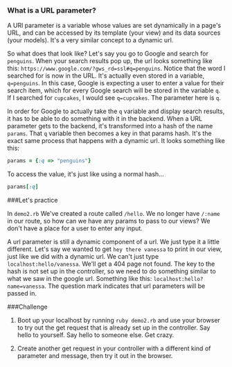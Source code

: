 ### What is a URL parameter?
A URl parameter is a variable whose values are set dynamically in a page's URL, and can be accessed by its template (your view) and its data sources (your models). It's a very similar concept to a dynamic url.

So what does that look like? Let's say you go to Google and search for `penguins`. When your search results pop up, the url looks something like this: `https://www.google.com/?gws_rd=ssl#q=penguins`. Notice that the word I searched for is now in the URL. It's actually even stored in a variable, `q=penguins`. In this case, Google is expecting a user to enter a value for their search item, which for every Google search will be stored in the variable `q`. If I searched for `cupcakes`, I would see `q=cupcakes`. The parameter here is `q`.

In order for Google to actually take the `q` variable and display search results, it has to be able to do something with it in the backend. When a URL parameter gets to the backend, it's transformed into a hash of the name `params`. That `q` variable then becomes a key in that params hash. It's the exact same process that happens with a dynamic url. It looks something like this:

```ruby
params = {:q => "penguins"}
```

To access the value, it's just like using a normal hash...

```ruby
params[:q]
```

###Let's practice

In `demo2.rb` We've created a route called `/hello`. We no longer have `/:name` in our route, so how can we have any params to pass to our views? We don't have a place for a user to enter any input.

A url parameter is still a dynamic component of a url. We just type it a little different. Let's say we wanted to get `hey there vanessa` to print in our view, just like we did with a dynamic url. We can't just type `localhost:hello/vanessa`. We'll get a 404 page not found. The key to the hash is not set up in the controller, so we need to do something similar to what we saw in the google url. Something like this:  `localhost:hello?name=vanessa`. The question mark indicates that url parameters will be passed in. 

###Challenge
1. Boot up your localhost by running `ruby demo2.rb` and use your browser to try out the get request that is already set up in the controller. Say hello to yourself. Say hello to someone else. Get crazy. 

2. Create another get request in your controller with a different kind of parameter and message, then try it out in the browser.

